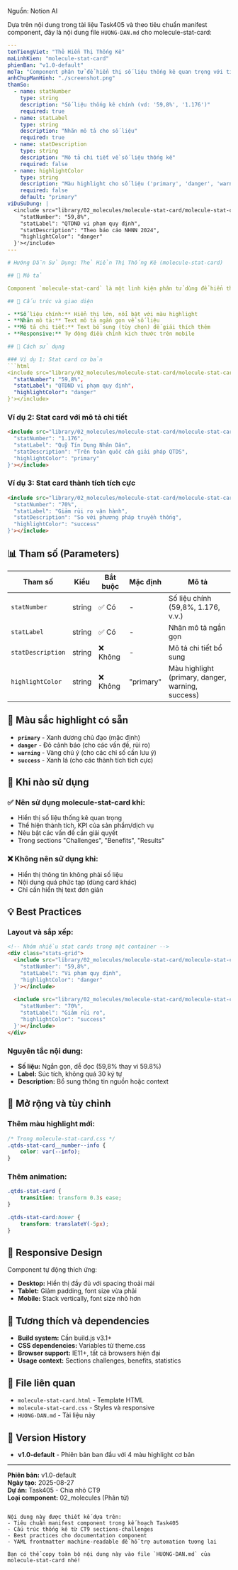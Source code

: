 Nguồn: Notion AI 

Dựa trên nội dung trong tài liệu Task405 và theo tiêu chuẩn manifest component, đây là nội dung file `HUONG-DAN.md` cho molecule-stat-card:

```yaml
---
tenTiengViet: "Thẻ Hiển Thị Thống Kê"
maLinhKien: "molecule-stat-card"
phienBan: "v1.0-default"
moTa: "Component phân tử để hiển thị số liệu thống kê quan trọng với tiêu đề và mô tả"
anhChupManHinh: "./screenshot.png"
thamSo:
  - name: statNumber
    type: string
    description: "Số liệu thống kê chính (vd: '59,8%', '1.176')"
    required: true
  - name: statLabel
    type: string
    description: "Nhãn mô tả cho số liệu"
    required: true
  - name: statDescription
    type: string
    description: "Mô tả chi tiết về số liệu thống kê"
    required: false
  - name: highlightColor
    type: string
    description: "Màu highlight cho số liệu ('primary', 'danger', 'warning')"
    required: false
    default: "primary"
viDuSuDung: |
  <include src="library/02_molecules/molecule-stat-card/molecule-stat-card.html" locals='{
    "statNumber": "59,8%",
    "statLabel": "QTDND vi phạm quy định",
    "statDescription": "Theo báo cáo NHNN 2024",
    "highlightColor": "danger"
  }'></include>
---

# Hướng Dẫn Sử Dụng: Thẻ Hiển Thị Thống Kê (molecule-stat-card)

## 📝 Mô tả

Component `molecule-stat-card` là một linh kiện phân tử dùng để hiển thị các số liệu thống kê quan trọng một cách trực quan và thu hút. Component này thường được sử dụng trong các section thể hiện thành tích, vấn đề, hoặc các chỉ số quan trọng.

## 🎨 Cấu trúc và giao diện

- **Số liệu chính:** Hiển thị lớn, nổi bật với màu highlight
- **Nhãn mô tả:** Text mô tả ngắn gọn về số liệu
- **Mô tả chi tiết:** Text bổ sung (tùy chọn) để giải thích thêm
- **Responsive:** Tự động điều chỉnh kích thước trên mobile

## 🔧 Cách sử dụng

### Ví dụ 1: Stat card cơ bản
```html
<include src="library/02_molecules/molecule-stat-card/molecule-stat-card.html" locals='{
  "statNumber": "59,8%",
  "statLabel": "QTDND vi phạm quy định",
  "highlightColor": "danger"
}'></include>
```

### Ví dụ 2: Stat card với mô tả chi tiết
```html
<include src="library/02_molecules/molecule-stat-card/molecule-stat-card.html" locals='{
  "statNumber": "1.176",
  "statLabel": "Quỹ Tín Dụng Nhân Dân",
  "statDescription": "Trên toàn quốc cần giải pháp QTDS",
  "highlightColor": "primary"
}'></include>
```

### Ví dụ 3: Stat card thành tích tích cực
```html
<include src="library/02_molecules/molecule-stat-card/molecule-stat-card.html" locals='{
  "statNumber": "70%",
  "statLabel": "Giảm rủi ro vận hành",
  "statDescription": "So với phương pháp truyền thống",
  "highlightColor": "success"
}'></include>
```

## 📊 Tham số (Parameters)

| Tham số | Kiểu | Bắt buộc | Mặc định | Mô tả |
|---------|------|----------|----------|-------|
| `statNumber` | string | ✅ Có | - | Số liệu chính (59,8%, 1.176, v.v.) |
| `statLabel` | string | ✅ Có | - | Nhãn mô tả ngắn gọn |
| `statDescription` | string | ❌ Không | - | Mô tả chi tiết bổ sung |
| `highlightColor` | string | ❌ Không | "primary" | Màu highlight (primary, danger, warning, success) |

## 🎨 Màu sắc highlight có sẵn

- **`primary`** - Xanh dương chủ đạo (mặc định)
- **`danger`** - Đỏ cảnh báo (cho các vấn đề, rủi ro)
- **`warning`** - Vàng chú ý (cho các chỉ số cần lưu ý)
- **`success`** - Xanh lá (cho các thành tích tích cực)

## 🎯 Khi nào sử dụng

### ✅ **Nên sử dụng molecule-stat-card khi:**
- Hiển thị số liệu thống kê quan trọng
- Thể hiện thành tích, KPI của sản phẩm/dịch vụ
- Nêu bật các vấn đề cần giải quyết
- Trong sections "Challenges", "Benefits", "Results"

### ❌ **Không nên sử dụng khi:**
- Hiển thị thông tin không phải số liệu
- Nội dung quá phức tạp (dùng card khác)
- Chỉ cần hiển thị text đơn giản

## 💡 Best Practices

### Layout và sắp xếp:
```html
<!-- Nhóm nhiều stat cards trong một container -->
<div class="stats-grid">
  <include src="library/02_molecules/molecule-stat-card/molecule-stat-card.html" locals='{
    "statNumber": "59,8%",
    "statLabel": "Vi phạm quy định",
    "highlightColor": "danger"
  }'></include>
  
  <include src="library/02_molecules/molecule-stat-card/molecule-stat-card.html" locals='{
    "statNumber": "70%",
    "statLabel": "Giảm rủi ro",
    "highlightColor": "success"
  }'></include>
</div>
```

### Nguyên tắc nội dung:
- **Số liệu:** Ngắn gọn, dễ đọc (59,8% thay vì 59.8%)
- **Label:** Súc tích, không quá 30 ký tự
- **Description:** Bổ sung thông tin nguồn hoặc context

## 🚀 Mở rộng và tùy chỉnh

### Thêm màu highlight mới:
```css
/* Trong molecule-stat-card.css */
.qtds-stat-card__number--info {
    color: var(--info);
}
```

### Thêm animation:
```css
.qtds-stat-card {
    transition: transform 0.3s ease;
}

.qtds-stat-card:hover {
    transform: translateY(-5px);
}
```

## 📱 Responsive Design

Component tự động thích ứng:
- **Desktop:** Hiển thị đầy đủ với spacing thoải mái
- **Tablet:** Giảm padding, font size vừa phải
- **Mobile:** Stack vertically, font size nhỏ hơn

## 🔗 Tương thích và dependencies

- **Build system:** Cần build.js v3.1+
- **CSS dependencies:** Variables từ theme.css
- **Browser support:** IE11+, tất cả browsers hiện đại
- **Usage context:** Sections challenges, benefits, statistics

## 📂 File liên quan

- `molecule-stat-card.html` - Template HTML
- `molecule-stat-card.css` - Styles và responsive
- `HUONG-DAN.md` - Tài liệu này

## 🔄 Version History

- **v1.0-default** - Phiên bản ban đầu với 4 màu highlight cơ bản

---

**Phiên bản:** v1.0-default  
**Ngày tạo:** 2025-08-27  
**Dự án:** Task405 - Chia nhỏ CT9  
**Loại component:** 02_molecules (Phân tử)
```

Nội dung này được thiết kế dựa trên:
- Tiêu chuẩn manifest component trong kế hoạch Task405
- Cấu trúc thống kê từ CT9 sections-challenges
- Best practices cho documentation component
- YAML frontmatter machine-readable để hỗ trợ automation tương lai

Bạn có thể copy toàn bộ nội dung này vào file `HUONG-DAN.md` của molecule-stat-card nhé!